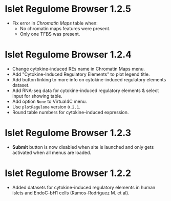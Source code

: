 # Islet Regulome Browser 1.2.5
- Fix error in *Chromatin Maps* table when:
    + No chromatin maps features were present.
    + Only one TFBS was present.

# Islet Regulome Browser 1.2.4
- Change cytokine-induced REs name in Chromatin Maps menu.
- Add "Cytokine-Induced Regulatory Elements" to plot legend title.
- Add button linking to more info on cytokine-induced regulatory elements dataset.
- Add RNA-seq data for cytokine-induced regulatory elements & select input for showing table. 
- Add option `None` to Virtual4C menu.
- Use `plotRegulome` version `0.2.1`.
- Round table numbers for cytokine-induced expression.

# Islet Regulome Browser 1.2.3

- **Submit** button is now disabled when site is launched and only gets activated when all menus are loaded.

# Islet Regulome Browser 1.2.2

- Added datasets for cytokine-induced regulatory elements in human islets and EndoC-bH1 cells (Ramos-Rodríguez M. et al).